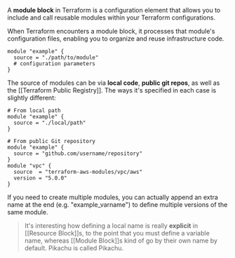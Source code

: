 A **module block** in Terraform is a configuration element that allows you to include and call reusable modules within your Terraform configurations.

When Terraform encounters a module block, it processes that module's configuration files, enabling you to organize and reuse infrastructure code.

```
module "example" {
  source = "./path/to/module"
  # configuration parameters
}
```

The source of modules can be via **local code**, **public git repos**, as well as the [[Terraform Public Registry]]. The ways it's specified in each case is slightly different:

```
# From local path
module "example" {
  source = "./local/path"  
}

# From public Git repository
module "example" {
  source = "github.com/username/repository"
}
module "vpc" {
  source  = "terraform-aws-modules/vpc/aws"
  version = "5.0.0"
}

```

If you need to create multiple modules, you can actually append an extra name at the end (e.g. "example_varname") to define multiple versions of the same module.

 > It's interesting how defining a local name is really **explicit** in [[Resource Block]]s, to the point that you must define a variable name, whereas [[Module Block]]s kind of go by their own name by default. Pikachu is called Pikachu. 
